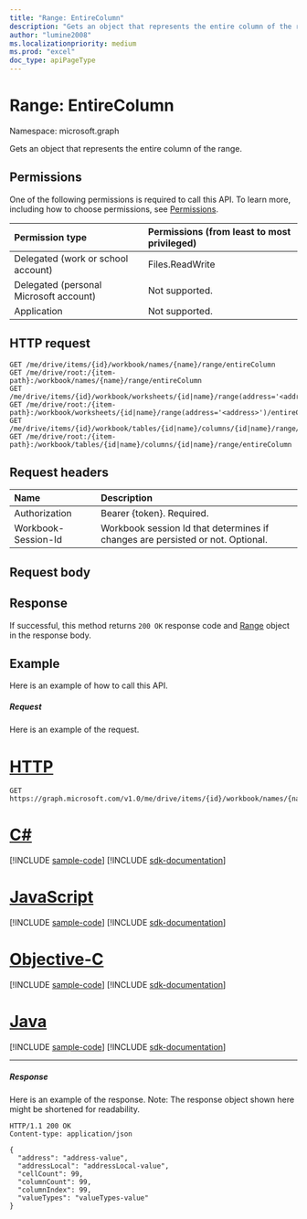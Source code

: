 ```yaml
---
title: "Range: EntireColumn"
description: "Gets an object that represents the entire column of the range."
author: "lumine2008"
ms.localizationpriority: medium
ms.prod: "excel"
doc_type: apiPageType
---
```


# Range: EntireColumn

Namespace: microsoft.graph

Gets an object that represents the entire column of the range.
## Permissions
One of the following permissions is required to call this API. To learn more, including how to choose permissions, see [Permissions](/graph/permissions-reference).

|Permission type      | Permissions (from least to most privileged)              |
|:--------------------|:---------------------------------------------------------|
|Delegated (work or school account) | Files.ReadWrite    |
|Delegated (personal Microsoft account) | Not supported.    |
|Application | Not supported. |

## HTTP request

<!-- { "blockType": "ignored" } -->
```http
GET /me/drive/items/{id}/workbook/names/{name}/range/entireColumn
GET /me/drive/root:/{item-path}:/workbook/names/{name}/range/entireColumn
GET /me/drive/items/{id}/workbook/worksheets/{id|name}/range(address='<address>')/entireColumn
GET /me/drive/root:/{item-path}:/workbook/worksheets/{id|name}/range(address='<address>')/entireColumn
GET /me/drive/items/{id}/workbook/tables/{id|name}/columns/{id|name}/range/entireColumn
GET /me/drive/root:/{item-path}:/workbook/tables/{id|name}/columns/{id|name}/range/entireColumn

```
## Request headers
| Name       | Description|
|:---------------|:----------|
| Authorization  | Bearer {token}. Required. |
| Workbook-Session-Id  | Workbook session Id that determines if changes are persisted or not. Optional.|

## Request body

## Response

If successful, this method returns `200 OK` response code and [Range](../resources/range.md) object in the response body.

## Example
Here is an example of how to call this API.
##### Request
Here is an example of the request.

# [HTTP](#tab/http)
<!--{
  "blockType": "request",
  "isComposable": true,
  "name": "range_entirecolumn"
}-->
```msgraph-interactive
GET https://graph.microsoft.com/v1.0/me/drive/items/{id}/workbook/names/{name}/range/entireColumn
```
# [C#](#tab/csharp)
[!INCLUDE [sample-code](../includes/snippets/csharp/range-entirecolumn-csharp-snippets.md)]
[!INCLUDE [sdk-documentation](../includes/snippets/snippets-sdk-documentation-link.md)]

# [JavaScript](#tab/javascript)
[!INCLUDE [sample-code](../includes/snippets/javascript/range-entirecolumn-javascript-snippets.md)]
[!INCLUDE [sdk-documentation](../includes/snippets/snippets-sdk-documentation-link.md)]

# [Objective-C](#tab/objc)
[!INCLUDE [sample-code](../includes/snippets/objc/range-entirecolumn-objc-snippets.md)]
[!INCLUDE [sdk-documentation](../includes/snippets/snippets-sdk-documentation-link.md)]

# [Java](#tab/java)
[!INCLUDE [sample-code](../includes/snippets/java/range-entirecolumn-java-snippets.md)]
[!INCLUDE [sdk-documentation](../includes/snippets/snippets-sdk-documentation-link.md)]

---


##### Response
Here is an example of the response. Note: The response object shown here might be shortened for readability.
<!-- {
  "blockType": "response",
  "truncated": true,
  "@odata.type": "microsoft.graph.workbookRange"
} -->
```http
HTTP/1.1 200 OK
Content-type: application/json

{
  "address": "address-value",
  "addressLocal": "addressLocal-value",
  "cellCount": 99,
  "columnCount": 99,
  "columnIndex": 99,
  "valueTypes": "valueTypes-value"
}
```

<!-- uuid: 8fcb5dbc-d5aa-4681-8e31-b001d5168d79
2015-10-25 14:57:30 UTC -->
<!-- {
  "type": "#page.annotation",
  "description": "Range: EntireColumn",
  "keywords": "",
  "section": "documentation",
  "tocPath": "",
  "suppressions": [
  ]
}-->

